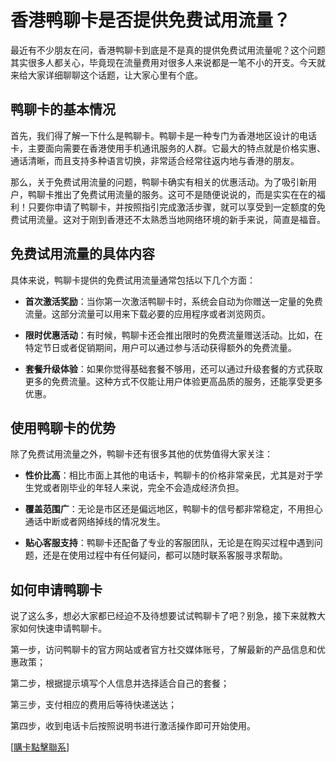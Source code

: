 # 香港鸭聊卡是否提供免费试用流量？

最近有不少朋友在问，香港鸭聊卡到底是不是真的提供免费试用流量呢？这个问题其实很多人都关心，毕竟现在流量费用对很多人来说都是一笔不小的开支。今天就来给大家详细聊聊这个话题，让大家心里有个底。

## 鸭聊卡的基本情况

首先，我们得了解一下什么是鸭聊卡。鸭聊卡是一种专门为香港地区设计的电话卡，主要面向需要在香港使用手机通讯服务的人群。它最大的特点就是价格实惠、通话清晰，而且支持多种语言切换，非常适合经常往返内地与香港的朋友。

那么，关于免费试用流量的问题，鸭聊卡确实有相关的优惠活动。为了吸引新用户，鸭聊卡推出了免费试用流量的服务。这可不是随便说说的，而是实实在在的福利！只要你申请了鸭聊卡，并按照指引完成激活步骤，就可以享受到一定额度的免费试用流量。这对于刚到香港还不太熟悉当地网络环境的新手来说，简直是福音。

## 免费试用流量的具体内容

具体来说，鸭聊卡提供的免费试用流量通常包括以下几个方面：

- **首次激活奖励**：当你第一次激活鸭聊卡时，系统会自动为你赠送一定量的免费流量。这部分流量可以用来下载必要的应用程序或者浏览网页。
  
- **限时优惠活动**：有时候，鸭聊卡还会推出限时的免费流量赠送活动。比如，在特定节日或者促销期间，用户可以通过参与活动获得额外的免费流量。

- **套餐升级体验**：如果你觉得基础套餐不够用，还可以通过升级套餐的方式获取更多的免费流量。这种方式不仅能让用户体验更高品质的服务，还能享受更多优惠。

## 使用鸭聊卡的优势

除了免费试用流量之外，鸭聊卡还有很多其他的优势值得大家关注：

- **性价比高**：相比市面上其他的电话卡，鸭聊卡的价格非常亲民，尤其是对于学生党或者刚毕业的年轻人来说，完全不会造成经济负担。
  
- **覆盖范围广**：无论是市区还是偏远地区，鸭聊卡的信号都非常稳定，不用担心通话中断或者网络掉线的情况发生。

- **贴心客服支持**：鸭聊卡还配备了专业的客服团队，无论是在购买过程中遇到问题，还是在使用过程中有任何疑问，都可以随时联系客服寻求帮助。

## 如何申请鸭聊卡

说了这么多，想必大家都已经迫不及待想要试试鸭聊卡了吧？别急，接下来就教大家如何快速申请鸭聊卡。

第一步，访问鸭聊卡的官方网站或者官方社交媒体账号，了解最新的产品信息和优惠政策；

第二步，根据提示填写个人信息并选择适合自己的套餐；

第三步，支付相应的费用后等待快递送达；

第四步，收到电话卡后按照说明书进行激活操作即可开始使用。

[[購卡點擊聯系](https://t.me/s/SXDXQF)]